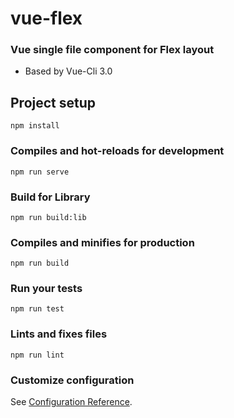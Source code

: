 # vue-flex
### Vue single file component for Flex layout

- Based by Vue-Cli 3.0

## Project setup
```
npm install
```

### Compiles and hot-reloads for development
```
npm run serve
```

### Build for Library
```
npm run build:lib
```

### Compiles and minifies for production
```
npm run build
```

### Run your tests
```
npm run test
```

### Lints and fixes files
```
npm run lint
```

### Customize configuration
See [Configuration Reference](https://cli.vuejs.org/config/).
